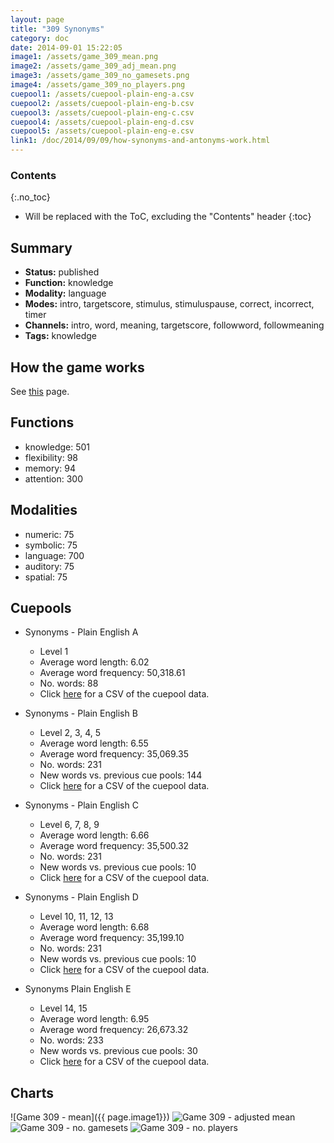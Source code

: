 ```yaml
---
layout: page
title: "309 Synonyms"
category: doc
date: 2014-09-01 15:22:05
image1: /assets/game_309_mean.png
image2: /assets/game_309_adj_mean.png
image3: /assets/game_309_no_gamesets.png
image4: /assets/game_309_no_players.png
cuepool1: /assets/cuepool-plain-eng-a.csv
cuepool2: /assets/cuepool-plain-eng-b.csv
cuepool3: /assets/cuepool-plain-eng-c.csv
cuepool4: /assets/cuepool-plain-eng-d.csv
cuepool5: /assets/cuepool-plain-eng-e.csv
link1: /doc/2014/09/09/how-synonyms-and-antonyms-work.html
---
```


### Contents
{:.no_toc}

* Will be replaced with the ToC, excluding the "Contents" header
{:toc}

## Summary
<p>
<ul>
<li><strong>Status:</strong> published</li>
<li><strong>Function:</strong> knowledge</li>
<li><strong>Modality:</strong> language</li>
<li><strong>Modes:</strong> intro, targetscore, stimulus, stimuluspause, correct, incorrect, timer</li>
<li><strong>Channels:</strong> intro, word, meaning, targetscore, followword, followmeaning</li>
<li><strong>Tags:</strong> knowledge</li>
</ul>
</p>

## How the game works
<p>
See <a href="{{ page.link1 }}">this</a> page.
</p>

## Functions
<p>
<ul>
<li>knowledge: 501</li>
<li>flexibility: 98</li>
<li>memory: 94</li>
<li>attention: 300</li>
</ul>
</p>

## Modalities
<p>
<ul>
<li>numeric: 75</li>
<li>symbolic: 75</li>
<li>language: 700</li>
<li>auditory: 75</li>
<li>spatial: 75</li>
</ul>
</p>

## Cuepools
<p>
<ul>
<li>Synonyms - Plain English A</li>
<ul>
<li>Level 1</li>
<li>Average word length: 6.02</li>
<li>Average word frequency: 50,318.61</li>
<li>No. words: 88</li>
<li>Click <a href="{{ page.cuepool1 }}">here</a> for a CSV of the cuepool data.</li>
</ul>
</ul>
</p>

<p>
<ul>
<li>Synonyms - Plain English B</li>
<ul>
<li>Level 2, 3, 4, 5</li>
<li>Average word length: 6.55</li>
<li>Average word frequency: 35,069.35</li>
<li>No. words: 231</li>
<li>New words vs. previous cue pools: 144</li>
<li>Click <a href="{{ page.cuepool2 }}">here</a> for a CSV of the cuepool data.</li>
</ul>
</ul>
</p>

<p>
<ul>
<li>Synonyms - Plain English C</li>
<ul>
<li>Level 6, 7, 8, 9</li>
<li>Average word length: 6.66</li>
<li>Average word frequency: 35,500.32</li>
<li>No. words: 231</li>
<li>New words vs. previous cue pools: 10</li>
<li>Click <a href="{{ page.cuepool3 }}">here</a> for a CSV of the cuepool data.</li>
</ul>
</ul>
</p>

<p>
<ul>
<li>Synonyms - Plain English D</li>
<ul>
<li>Level 10, 11, 12, 13</li>
<li>Average word length: 6.68</li>
<li>Average word frequency: 35,199.10</li>
<li>No. words: 231</li>
<li>New words vs. previous cue pools: 10</li>
<li>Click <a href="{{ page.cuepool4 }}">here</a> for a CSV of the cuepool data.</li>
</ul>
</ul>
</p>

<p>
<ul>
<li>Synonyms Plain English E</li>
<ul>
<li>Level 14, 15</li>
<li>Average word length: 6.95</li>
<li>Average word frequency: 26,673.32</li>
<li>No. words: 233</li>
<li>New words vs. previous cue pools: 30</li>
<li>Click <a href="{{ page.cuepool5 }}">here</a> for a CSV of the cuepool data.</li>
</ul>
</ul>
</p>

## Charts
![Game 309 - mean]({{ page.image1}})
![Game 309 - adjusted mean]({{page.image2}})
![Game 309 - no. gamesets]({{page.image3}})
![Game 309 - no. players]({{page.image4}})




